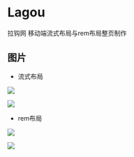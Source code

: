 # Lagou
拉钩网 移动端流式布局与rem布局整页制作

## 图片

- 流式布局

![](https://img2020.cnblogs.com/blog/1801696/202010/1801696-20201001112849033-1563304715.png)

![](https://img2020.cnblogs.com/blog/1801696/202010/1801696-20201001112922754-749511771.png)

- rem布局

![](https://img2020.cnblogs.com/blog/1801696/202010/1801696-20201001112939343-246082181.png)

![](https://img2020.cnblogs.com/blog/1801696/202010/1801696-20201001112952518-1088451349.png)
